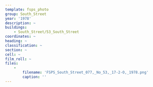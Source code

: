 ```yaml
---
template: fsps_photo
group: South_Street
year: '1978'
description: ~
buildings:
    - South_Street/53_South_Street
coordinates: ~
heading: ~
classification: ~
section: ~
cell: ~
film_roll: ~
files:
    -
        filename: 'FSPS_South_Street_077,_No_53,_17-2-O,_1978.png'
        caption: ''
---
```

